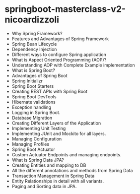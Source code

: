 # springboot-masterclass-v2-nicoardizzoli

- Why Spring Framework?
- Features and Advantages of Spring Framework
- Spring Bean Lifecycle
- Dependency Injection
- Different ways to configure Spring application
- What is Aspect Oriented Programming (AOP)?
- Understanding AOP with Complete Example implementation
- What is Spring Boot?
- Advantages of Spring Boot
- Spring Initializr
- Spring Boot Starters
- Creating REST APIs with Spring Boot
- Spring Boot DevTools
- Hibernate validations
- Exception handling
- Logging in Spring Boot.
- Database Migration
- Creating Different Layers of the Application
- Implementing Unit Testing
- Implementing JUnit and Mockito for all layers.
- Managing Configuration
- Managing Profiles
- Spring Boot Actuator
- Custom Actuator Endpoints and managing endpoints.
- What is Spring Data JPA?
- Creating Entities and mapping to DB
- All the different annotations and methods from Spring Data
- Transaction Management in Spring Data
- Entity Relationships in detail with all variants.
- Paging and Sorting data in JPA.
